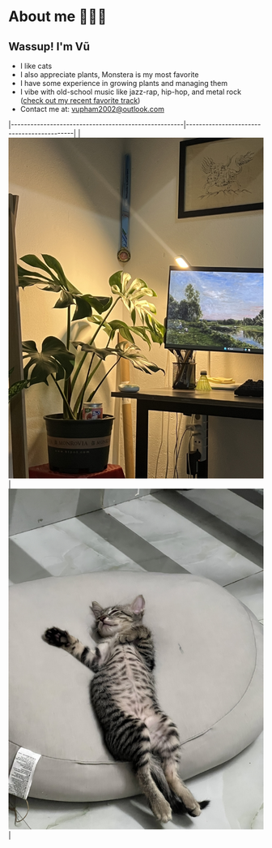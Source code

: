# About me 🧏🏼‍♂️

<!--Writerside adds this topic when you create a new documentation project.
You can use it as a sandbox to play with Writerside features, and remove it from the TOC when you don't need it anymore.
If you want to re-add it for your experiments, click + to create a new topic, choose Topic from Template, and select the 
"Starter" template.-->

## Wassup! I'm Vũ
* I like cats
* I also appreciate plants, Monstera is my most favorite
* I have some experience in growing plants and managing them
* I vibe with old-school music like jazz-rap, hip-hop, and metal rock ([check out my recent favorite track](https://open.spotify.com/track/4AE7Lj39VnSZNOmGH2iZaq?si=4da5861969504270))
* Contact me at: vupham2002@outlook.com

|-----------------------------------------------------|-------------------------------------------|
| ![My Monstera](../images/about-me/my-monstera.jpeg) | ![My Cat](../images/about-me/my-cat.jpeg) |